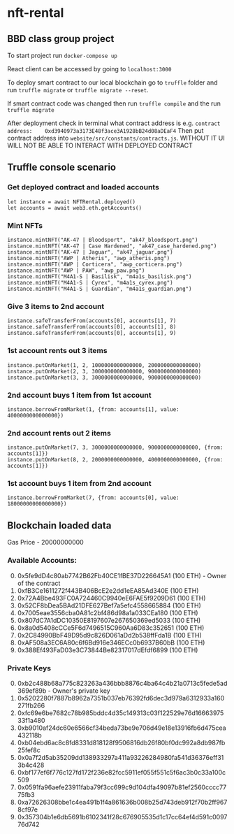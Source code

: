 # nft-rental
## BBD class group project

To start project run ```docker-compose up```

React client can be accessed by going to ```localhost:3000```

To deploy smart contract to our local blockchain go to ```truffle``` folder and run ```truffle migrate``` or ```truffle migrate --reset```. 

If smart contract code was changed then run ```truffle compile``` and the run ```truffle migrate```

After deployment check in terminal what contract address is e.g. 
```contract address:    0xd3940973a3173E48f3ace3A1928bB24d08aDEaF4```
Then put contract address into ```website/src/constants/contracts.js```. WITHOUT IT UI WILL NOT BE ABLE TO INTERACT WITH DEPLOYED CONTRACT

## Truffle console scenario
### Get deployed contract and loaded accounts
```
let instance = await NFTRental.deployed()
let accounts = await web3.eth.getAccounts()
```
### Mint NFTs
```
instance.mintNFT("AK-47 | Bloodsport", "ak47_bloodsport.png")
instance.mintNFT("AK-47 | Case Hardened", "ak47_case_hardened.png")
instance.mintNFT("AK-47 | Jaguar", "ak47_jaguar.png")
instance.mintNFT("AWP | Atheris", "awp_atheris.png")
instance.mintNFT("AWP | Corticera", "awp_corticera.png")
instance.mintNFT("AWP | PAW", "awp_paw.png")
instance.mintNFT("M4A1-S | Basilisk", "m4a1s_basilisk.png")
instance.mintNFT("M4A1-S | Cyrex", "m4a1s_cyrex.png")
instance.mintNFT("M4A1-S | Guardian", "m4a1s_guardian.png")
```
### Give 3 items to 2nd account
```
instance.safeTransferFrom(accounts[0], accounts[1], 7)
instance.safeTransferFrom(accounts[0], accounts[1], 8)
instance.safeTransferFrom(accounts[0], accounts[1], 9)
```
### 1st account rents out 3 items
```
instance.putOnMarket(1, 2, 1000000000000000, 2000000000000000)
instance.putOnMarket(2, 3, 3000000000000000, 9000000000000000)
instance.putOnMarket(3, 3, 3000000000000000, 9000000000000000)
```

### 2nd account buys 1 item from 1st account
```
instance.borrowFromMarket(1, {from: accounts[1], value: 4000000000000000})
```

### 2nd account rents out 2 items
```
instance.putOnMarket(7, 3, 3000000000000000, 9000000000000000, {from: accounts[1]})
instance.putOnMarket(8, 2, 2000000000000000, 4000000000000000, {from: accounts[1]})
```

### 1st account buys 1 item from 2nd account
```
instance.borrowFromMarket(7, {from: accounts[0], value: 18000000000000000})
```

## Blockchain loaded data
Gas Price - 20000000000
### Available Accounts:
0. 0x5fe9dD4c80ab7742B62Fb40CE1fBE37D226645A1 (100 ETH) - Owner of the contract
1. 0xfB3Ce1611272f443B406BcE2e2dd1eEA85Ad340E (100 ETH)
2. 0x72A4Bbe493FC0A724460C9940eE6FAE5f9209D61 (100 ETH)
3. 0x52CF8bDea5BAd21DFE627Bef7a5efc4558665884 (100 ETH)
4. 0x7005eae3556cba0A81c2bf486d98a1a033CEa180 (100 ETH)
5. 0x807dC7A1dDC10350E8197607e267650369ed5033 (100 ETH)
6. 0x8a0d5408cCCe5F6d7496515C960Aa6D83c352651 (100 ETH)
7. 0x2C84990BbF49D95d9c826D061aDd2b538ffFda1B (100 ETH)
8. 0xAF508a3EC6A80c6f6Bd916e346ECc0b6937B60bB (100 ETH)
9. 0x388Ef493FaD03e3C73844Be82317017dEfdf6899 (100 ETH)

### Private Keys
0. 0xb2c488b68a775c823263a436bbb8876c4ba64c4b21a0713c5fede5ad369ef89b - Owner's private key
1. 0x5202280f7887b8962a7351b037eb76392fd6dec3d979a6312933a160271fb266
2. 0xfc69e6be7682c78b985bddc4d35c149313c03f122529e76d1666397533f1a480
3. 0xb9010af24dc60e6566cf34beda73be9e706d49e18e13916fb6d475cea432118b
4. 0xb04ebd6ac8c8fd8331d818128f9506816db26f80bf0dc992a8db987fb25fef8c
5. 0x0a7f2d5ab35209dd138933297a411a93226284980fa541d36376eff313b4c428
6. 0xbf177ef6f776c127fd172f236e82fcc5911ef055f551c5f6ac3b0c33a100c509
7. 0x0591fa96aefe23911faba79f3cc699c9d104dfa49097b81ef2560cccc7775fb3
8. 0xa72626308bbe1c4ea491b1f4a861636b008b25d743deb912f70b2ff9678cf97e
9. 0x357304b1e6db5691b6102341f28c676905535d1c17cc64ef4d591c009776d742